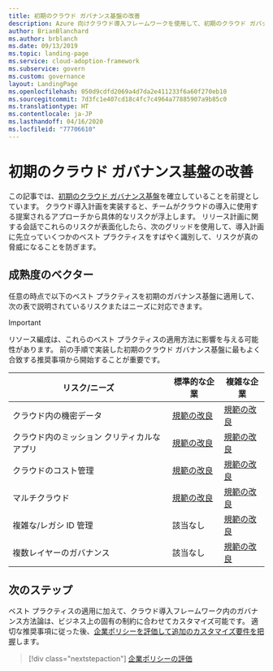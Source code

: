 ```yaml
---
title: 初期のクラウド ガバナンス基盤の改善
description: Azure 向けクラウド導入フレームワークを使用して、初期のクラウド ガバナンス基盤を段階的に改善する方法を学びます。
author: BrianBlanchard
ms.author: brblanch
ms.date: 09/13/2019
ms.topic: landing-page
ms.service: cloud-adoption-framework
ms.subservice: govern
ms.custom: governance
layout: LandingPage
ms.openlocfilehash: 050d9cdfd2069a4d7da2e411233f6a60f270eb10
ms.sourcegitcommit: 7d3fc1e407cd18c4fc7c4964a77885907a9b85c0
ms.translationtype: HT
ms.contentlocale: ja-JP
ms.lasthandoff: 04/16/2020
ms.locfileid: "77706610"
---
```

# <a name="improve-your-initial-cloud-governance-foundation"></a>初期のクラウド ガバナンス基盤の改善

この記事では、[初期のクラウド ガバナンス基盤](./initial-foundation.md)を確立していることを前提としています。 クラウド導入計画を実装すると、チームがクラウドの導入に使用する提案されるアプローチから具体的なリスクが浮上します。 リリース計画に関する会話でこれらのリスクが表面化したら、次のグリッドを使用して、導入計画に先立っていくつかのベスト プラクティスをすばやく識別して、リスクが真の脅威になることを防ぎます。

## <a name="maturity-vectors"></a>成熟度のベクター

任意の時点で以下のベスト プラクティスを初期のガバナンス基盤に適用して、次の表で説明されているリスクまたはニーズに対応できます。

> [!IMPORTANT]
> リソース編成は、これらのベスト プラクティスの適用方法に影響を与える可能性があります。 前の手順で実装した初期のクラウド ガバナンス基盤に最もよく合致する推奨事項から開始することが重要です。

|リスク/ニーズ | 標準的な企業 | 複雑な企業 |
|---|---|---|
|クラウド内の機密データ|[規範の改良](./guides/standard/security-baseline-improvement.md)|[規範の改良](./guides/complex/security-baseline-improvement.md)|
|クラウド内のミッション クリティカルなアプリ|[規範の改良](./guides/standard/resource-consistency-improvement.md)|[規範の改良](./guides/complex/resource-consistency-improvement.md)|
|クラウドのコスト管理|[規範の改良](./guides/standard/cost-management-improvement.md)|[規範の改良](./guides/complex/cost-management-improvement.md)|
|マルチクラウド|[規範の改良](./guides/standard/multicloud-improvement.md)|[規範の改良](./guides/complex/multicloud-improvement.md)|
|複雑な/レガシ ID 管理|該当なし|[規範の改良](./guides/complex/identity-baseline-improvement.md)|
|複数レイヤーのガバナンス|該当なし|[規範の改良](./guides/complex/multiple-layers-of-governance.md)|

## <a name="next-steps"></a>次のステップ

ベスト プラクティスの適用に加えて、クラウド導入フレームワーク内のガバナンス方法論は、ビジネス上の固有の制約に合わせてカスタマイズ可能です。 適切な推奨事項に従った後、[企業ポリシーを評価して追加のカスタマイズ要件を把握](./corporate-policy.md)します。

> [!div class="nextstepaction"]
> [企業ポリシーの評価](./corporate-policy.md)
